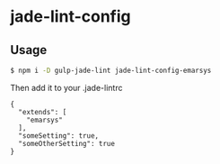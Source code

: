 # jade-lint-config

## Usage

```sh
$ npm i -D gulp-jade-lint jade-lint-config-emarsys
```

Then add it to your .jade-lintrc

```
{
  "extends": [
    "emarsys"
  ],
  "someSetting": true,
  "someOtherSetting": true
}
```
